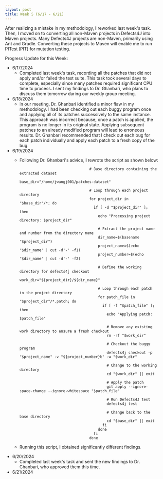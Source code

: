 ```yaml
---
layout: post
title: Week 5 (6/17 - 6/21)
---
```


After realizing a mistake in my methodology, I reworked last week's task. Then, I moved on to converting all non-Maven projects in Defects4J into Maven projects. Many Defects4J projects are non-Maven, primarily using Ant and Gradle. Converting these projects to Maven will enable me to run PITest (PIT) for mutation testing.

Progress Update for this Week:

  - 6/17/2024
      - Completed last week's task, recording all the patches that did not apply and/or failed the test suite.  This task took several days to complete, especially since many patches required significant CPU time to process.  I sent my findings to Dr. Ghanbari, who plans to discuss them tomorrow during our weekly group meeting. 
  - 6/18/2024
      - In our meeting, Dr. Ghanbari identified a minor flaw in my methodology. I had been checking out each buggy program once and applying all of its patches successively to the same instance. This approach was incorrect because, once a patch is applied, the program is no longer in its original state. Applying subsequent patches to an already modified program will lead to erroneous results. Dr. Ghanbari recommended that I check out each bug for each patch individually and apply each patch to a fresh copy of the bug.
  - 6/19/2024
      - Following Dr. Ghanbari's advice, I rewrote the script as shown below:

                                            # Base directory containing the extracted dataset
                                            base_dir="/home/jwangj001/patches-dataset"  

                                            # Loop through each project directory
                                            for project_dir in "$base_dir"/*; do
                                              if [ -d "$project_dir" ]; then
                                                echo "Processing project directory: $project_dir"
                                                
                                                # Extract the project name and number from the directory name
                                                dir_name=$(basename "$project_dir")
                                                project_name=$(echo "$dir_name" | cut -d'-' -f1)
                                                project_number=$(echo "$dir_name" | cut -d'-' -f2)
                                                
                                                # Define the working directory for defects4j checkout
                                                work_dir="${project_dir}/${dir_name}"
                                                
                                                # Loop through each patch in the project directory
                                                for patch_file in "$project_dir"/*.patch; do
                                                  if [ -f "$patch_file" ]; then
                                                    echo "Applying patch: $patch_file"
                                                    
                                                    # Remove any existing work directory to ensure a fresh checkout
                                                    rm -rf "$work_dir"
                                                    
                                                    # Checkout the buggy program
                                                    defects4j checkout -p "$project_name" -v "${project_number}b" -w "$work_dir"
                                                    
                                                    # Change to the working directory
                                                    cd "$work_dir" || exit
                                                    
                                                    # Apply the patch
                                                    git apply --ignore-space-change --ignore-whitespace "$patch_file"
                                                    
                                                    # Run Defects4J test
                                                    defects4j test
                                                    
                                                    # Change back to the base directory
                                                    cd "$base_dir" || exit
                                                  fi
                                                done
                                              fi
                                            done
      - Running this script, I obtained significantly different findings.  
  - 6/20/2024
      - Completed last week's task and sent the new findings to Dr. Ghanbari, who approved them this time.
  - 6/21/2024
